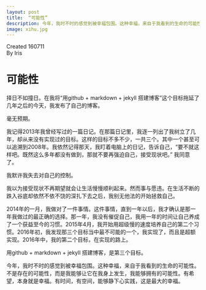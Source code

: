 ```yaml
---
layout: post
title:  “可能性”
description: 今年，我时不时的感觉到被幸福包围。这种幸福，来自于我看到的生命的可能性。不是存在的可能性，而是我能够让它在我身上发生，我能够拥有的可能性。有希望，本身就是幸福。有时间，有空间，能够静下心实践，这是最大的幸福。
image: xihu.jpg
---
```


Created 160711  
By Iris

# 可能性
择日不如撞日。在我将“用github + markdown + jekyll 搭建博客”这个目标拖延了几年之后的今天，我发布了自己的博客。

毫无预期。

我记得2013年我曾经写过的一篇日记。在那篇日记里，我逐一列出了我树立了几年，却从来没有实现过的目标。这样的目标不多不少，一共三个。其中一个甚至可以追溯到2008年。我依然记得那天，我盯着电脑上的日记，告诉自己，“要不就这样吧。既然这么多年都没有做到，那就不要再强迫自己，接受现状吧。” 我同意了。

我默许我失去对自己的控制。

我以为接受现状不再期望就会让生活慢慢顺利起来。然而事与愿违。在生活不断的跌入谷底却依然不依不饶的深扎下去之后，我别无他法的开始拯救自己。

2014年的一月，我做对了一件事情。这件事情，直到一年以后，我才确认是那一年我做过的最正确的选择。那一年，我没有催促自己，我用一年的时间让自己养成了一个获益至今的习惯。2015年4月，我开始用超级慢的速度培养自己的第二个习惯。2016年初，我发现那三个目标当中最不可能的一个，我实现了，而且是超额实现。2016年中，我的第二个目标，在实现的路上。

用github + markdown + jekyll 搭建博客，是第三个目标。

今年，我时不时的感觉到被幸福包围。这种幸福，来自于我看到的生命的可能性。不是存在的可能性，而是我能够让它在我身上发生，我能够拥有的可能性。有希望，本身就是幸福。有时间，有空间，能够静下心实践，这是最大的幸福。